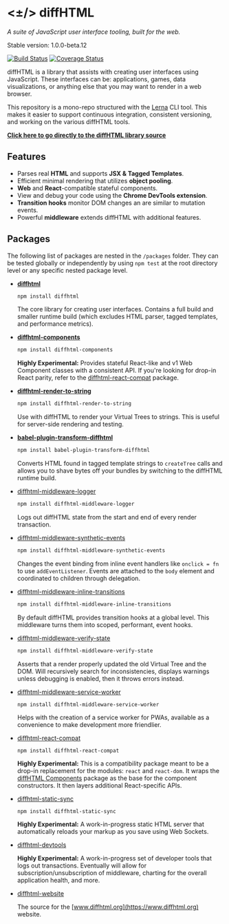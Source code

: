 # <±/> diffHTML

*A suite of JavaScript user interface tooling, built for the web.*

Stable version: 1.0.0-beta.12

[![Build Status](https://travis-ci.org/tbranyen/diffhtml.svg?branch=master)](https://travis-ci.org/tbranyen/diffhtml)
[![Coverage
  Status](https://coveralls.io/repos/tbranyen/diffhtml/badge.svg?branch=master&service=github)](https://coveralls.io/github/tbranyen/diffhtml?branch=master)

diffHTML is a library that assists with creating user interfaces using
JavaScript. These interfaces can be: applications, games, data visualizations,
or anything else that you may want to render in a web browser.

This repository is a mono-repo structured with the [Lerna](https://lernajs.io/)
CLI tool. This makes it easier to support continuous integration, consistent
versioning, and working on the various diffHTML tools.

[**Click here to go directly to the diffHTML library source**](/packages/diffhtml/)

## Features

- Parses real **HTML** and supports **JSX & Tagged Templates**.
- Efficient minimal rendering that utilizes **object pooling**.
- **Web** and **React**-compatible stateful components.
- View and debug your code using the **Chrome DevTools extension**.
- **Transition hooks** monitor DOM changes an are similar to mutation events.
- Powerful **middleware** extends diffHTML with additional features.

## Packages

The following list of packages are nested in the `/packages` folder. They can
be tested globally or independently by using `npm test` at the root directory
level or any specific nested package level.

* **[diffhtml](/packages/diffhtml)**

  ``` sh
  npm install diffhtml
  ```

  The core library for creating user interfaces. Contains a full build and
  smaller runtime build (which excludes HTML parser, tagged templates, and
  performance metrics).

* **[diffhtml-components](/packages/diffhtml-components)**

  ``` sh
  npm install diffhtml-components
  ```

  **Highly Experimental:** Provides stateful React-like and v1 Web Component
  classes with a consistent API. If you're looking for drop-in React parity,
  refer to the [diffhtml-react-compat](/packages/diffhtml-react-compat)
  package.

* **[diffhtml-render-to-string](/packages/diffhtml-render-to-string)**

  ``` sh
  npm install diffhtml-render-to-string
  ```

  Use with diffHTML to render your Virtual Trees to strings. This is useful for
  server-side rendering and testing.

* **[babel-plugin-transform-diffhtml](/packages/babel-plugin-transform-diffhtml)**

  ``` sh
  npm install babel-plugin-transform-diffhtml
  ```

  Converts HTML found in tagged template strings to `createTree` calls and
  allows you to shave bytes off your bundles by switching to the
  diffHTML runtime build.

* [diffhtml-middleware-logger](/packages/diffhtml-middleware-logger)

  ``` sh
  npm install diffhtml-middleware-logger
  ```

  Logs out diffHTML state from the start and end of every render transaction.

* [diffhtml-middleware-synthetic-events](/packages/diffhtml-middleware-synthetic-events)

  ``` sh
  npm install diffhtml-middleware-synthetic-events
  ```

  Changes the event binding from inline event handlers like `onclick = fn` to
  use `addEventListener`. Events are attached to the `body` element and
  coordinated to children through delegation.

* [diffhtml-middleware-inline-transitions](/packages/diffhtml-middleware-inline-transitions)

  ``` sh
  npm install diffhtml-middleware-inline-transitions
  ```

  By default diffHTML provides transition hooks at a global level. This
  middleware turns them into scoped, performant, event hooks.

* [diffhtml-middleware-verify-state](/packages/diffhtml-middleware-verify-state)

  ``` sh
  npm install diffhtml-middleware-verify-state
  ```

  Asserts that a render properly updated the old Virtual Tree and the DOM. Will
  recursively search for inconsistencies, displays warnings unless debugging is
  enabled, then it throws errors instead.

* [diffhtml-middleware-service-worker](/packages/diffhtml-middleware-service-worker)

  ``` sh
  npm install diffhtml-middleware-service-worker
  ```

  Helps with the creation of a service worker for PWAs, available as a
  convenience to make development more friendlier.

* [diffhtml-react-compat](/packages/diffhtml-react-compat)

  ```
  npm install diffhtml-react-compat
  ```

  **Highly Experimental:** This is a compatibility package meant to be a
  drop-in replacement for the modules: `react` and `react-dom`. It wraps the
  [diffHTML Components](/packages/diffhtml-components) package as the base for
  the component constructors. It then layers additional React-specific APIs.

* [diffhtml-static-sync](/packages/diffhtml-static-sync)

  ```
  npm install diffhtml-static-sync
  ```

  **Highly Experimental:** A work-in-progress static HTML server that automatically
  reloads your markup as you save using Web Sockets.

* [diffhtml-devtools](/packages/diffhtml-devtools)

  **Highly Experimental:** A work-in-progress set of developer tools that logs
  out transactions.  Eventually will allow for subscription/unsubscription of
  middleware, charting for the overall application health, and more.

* [diffhtml-website](/packages/diffhtml-website)

  The source for the [www.diffhtml.org](https://www.diffhtml.org) website.